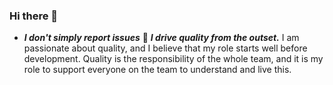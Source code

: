 ### Hi there 👋

<!--
**AndreRibau1/AndreRibau1** is a ✨ _special_ ✨ repository because its `README.md` (this file) appears on your GitHub profile.

Here are some ideas to get you started:

- 🔭 I’m currently working on datascience 
- 🌱 I’m currently learning java, Spring, Swing and Django
- 👯 I’m looking to collaborate on ...
- 🤔 I’m looking for help with ...
- 💬 Ask me about ...
- 📫 How to reach me: ...
- 😄 Pronouns: ...
- ⚡ Fun fact: ...
-->


- <i><b>I don't simply report issues</b></i> 🙅 <i><b>I drive quality from the outset.</b></i>
I am passionate about quality, and I believe that my role starts well before development. Quality is the responsibility of the whole team, and it is my role to support everyone on the team to understand and live this.
